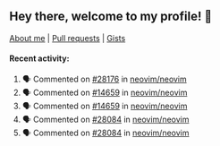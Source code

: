 ## Hey there, welcome to my profile! 👋

[About me](https://seandewar.github.io/)
 | [Pull requests](https://github.com/search?p=1&q=author%3Aseandewar+is%3Apr)
 | [Gists](https://gist.github.com/seandewar)

#### Recent activity:

<!--START_SECTION:activity-->
1. 🗣 Commented on [#28176](https://github.com/neovim/neovim/pull/28176#issuecomment-2040317458) in [neovim/neovim](https://github.com/neovim/neovim)
2. 🗣 Commented on [#14659](https://github.com/neovim/neovim/pull/14659#issuecomment-2040278882) in [neovim/neovim](https://github.com/neovim/neovim)
3. 🗣 Commented on [#14659](https://github.com/neovim/neovim/pull/14659#issuecomment-2040035975) in [neovim/neovim](https://github.com/neovim/neovim)
4. 🗣 Commented on [#28084](https://github.com/neovim/neovim/issues/28084#issuecomment-2026032161) in [neovim/neovim](https://github.com/neovim/neovim)
5. 🗣 Commented on [#28084](https://github.com/neovim/neovim/issues/28084#issuecomment-2026013648) in [neovim/neovim](https://github.com/neovim/neovim)
<!--END_SECTION:activity-->
